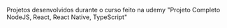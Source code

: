 Projetos desenvolvidos durante o curso feito na udemy "Projeto Completo NodeJS, React, React Native, TypeScript"

